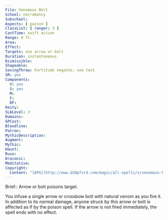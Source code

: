 ```yaml
---
File: Venomous Bolt
School: necromancy
Subschool: 
Aspects: [ poison ]
ClassList: { ranger: 3 }
CastTime: swift action
Range: 0 ft.
Area: 
Effect: 
Targets: one arrow or bolt
Duration: instantaneous
Dismissible: 
Shapeable: 
SavingThrow: Fortitude negates; see text
SR: yes
Components:
  V: yes
  S: yes
  M: 
  F: 
  DF: 
Deity: 
SLALevel: 3
Domains: 
GPCost: 
Bloodline: 
Patron: 
MythicDescription: 
Augment: 
Mythic: 
Haunt: 
Ruse: 
Draconic: 
Meditative: 
Copyright:
  Content: "[APG](http://www.d20pfsrd.com/magic/all-spells/v/venomous-bolt)"
---
```

Brief:: Arrow or bolt poisons target.

You infuse a single arrow or crossbow bolt with natural venom as you fire it. In addition to its normal damage, anyone struck by this arrow or bolt is affected as if by the poison spell. If the arrow is not fired immediately, the spell ends with no effect.
